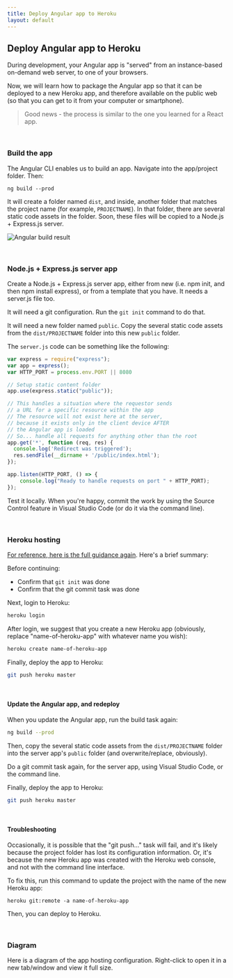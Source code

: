 ```yaml
---
title: Deploy Angular app to Heroku
layout: default
---
```


## Deploy Angular app to Heroku

During development, your Angular app is "served" from an instance-based on-demand web server, to one of your browsers. 

Now, we will learn how to package the Angular app so that it can be deployed to a new Heroku app, and therefore available on the public web (so that you can get to it from your computer or smartphone).

> Good news - the process is similar to the one you learned for a React app. 

<br>

### Build the app

The Angular CLI enables us to build an app. Navigate into the app/project folder. Then:

```
ng build --prod
```

It will create a folder named `dist`, and inside, another folder that matches the project name (for example, `PROJECTNAME`). In that folder, there are several static code assets in the folder. Soon, these files will be copied to a Node.js + Express.js server. 

![Angular build result](/bti425-2020/media/angular-build-result.png)

<br>

### Node.js + Express.js server app

Create a Node.js + Express.js server app, either from new (i.e. npm init, and then npm install express), or from a template that you have. It needs a server.js file too.

It will need a git configuration. Run the `git init` command to do that. 

It will need a new folder named `public`. Copy the several static code assets from the `dist/PROJECTNAME` folder into this new `public` folder. 

The `server.js` code can be something like the following:

```js
var express = require("express");
var app = express();
var HTTP_PORT = process.env.PORT || 8080

// Setup static content folder
app.use(express.static("public"));

// This handles a situation where the requestor sends
// a URL for a specific resource within the app
// The resource will not exist here at the server,
// because it exists only in the client device AFTER
// the Angular app is loaded
// So... handle all requests for anything other than the root
app.get('*', function (req, res) {
  console.log('Redirect was triggered');
  res.sendFile(__dirname + '/public/index.html');
});

app.listen(HTTP_PORT, () => {
    console.log("Ready to handle requests on port " + HTTP_PORT);
});
```

Test it locally. When you're happy, commit the work by using the Source Control feature in Visual Studio Code (or do it via the command line).

<br>

### Heroku hosting

[For reference, here is the full guidance again](https://web322.ca/getting-started-with-heroku). Here's a brief summary:

Before continuing:
* Confirm that `git init` was done 
* Confirm that the git commit task was done

Next, login to Heroku:
```bash
heroku login
```

After login, we suggest that you create a new Heroku app (obviously, replace "name-of-heroku-app" with whatever name you wish): 
```bash
heroku create name-of-heroku-app
```

Finally, deploy the app to Heroku:
```bash
git push heroku master
```

<br>

#### Update the Angular app, and redeploy

When you update the Angular app, run the build task again:
```bash
ng build --prod
```

Then, copy the several static code assets from the `dist/PROJECTNAME` folder into the server app's `public` folder (and overwrite/replace, obviously).

Do a git commit task again, for the server app, using Visual Studio Code, or the command line.

Finally, deploy the app to Heroku:
```bash
git push heroku master
```

<br>

#### Troubleshooting 

Occasionally, it is possible that the "git push..." task will fail, and it's likely because the project folder has lost its configuration information. Or, it's because the new Heroku app was created with the Heroku web console, and not with the command line interface. 

To fix this, run this command to update the project with the name of the new Heroku app:
```
heroku git:remote -a name-of-heroku-app
```

Then, you can deploy to Heroku.

<br>

### Diagram 

Here is a diagram of the app hosting configuration. Right-click to open it in a new tab/window and view it full size. 

<img src="/media/app-hosting-angular-v1.png" alt="" class="border1" />

<br>

